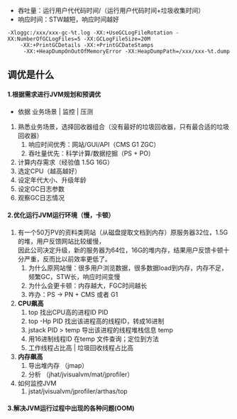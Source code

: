 - 吞吐量：运行用户代代码时间/（运行用户代码时间+垃圾收集时间）
- 响应时间：STW越短，响应时间越好
```
-Xloggc:/xxx/xxx-gc-%t.log -XX:+UseGCLogFileRotation -XX:NumberOfGCLogFiles=5 -XX:GCLogFileSize=20M
    -XX:+PrintGCDetails -XX:+PrintGCDateStamps
     -XX:+HeapDumpOnOutOfMemoryError -XX:HeapDumpPath=/xxx/xxx-%t.dump
```
## 调优是什么
#### 1.根据需求进行JVM规划和预调优
- 依据 业务场景 | 监控 | 压测
1. 熟悉业务场景，选择回收器组合（没有最好的垃圾回收器，只有最合适的垃圾回收器）
    1. 响应时间优秀：网站/GUI/API（CMS G1 ZGC）
    2. 吞吐量优先：科学计算/数据挖掘（PS + PO）
2. 计算内存需求（经验值 1.5G 16G）
3. 选定CPU（越高越好）
4. 设定年代大小、升级年龄
5. 设定GC日志参数
6. 观察GC日志情况
#### 2.优化运行JVM运行环境（慢，卡顿）
1. 有一个50万PV的资料类网站（从磁盘提取文档到内存）原服务器32位，1.5G的堆，用户反馈网站比较缓慢，  
因此公司决定升级，新的服务器为64位，16G的堆内存，结果用户反馈卡顿十分严重，反而比以前效率更低了。
   1. 为什么原网站慢：很多用户浏览数据，很多数据load到内存，内存不足，频繁GC，STW长，响应时间变慢
   2. 为什么会更卡顿：内存越大，FGC时间越长
   3. 咋办：PS -> PN + CMS 或者 G1
2. **CPU飙高**
   1. top 找出CPU高的进程ID PID
   2. top -Hp PID 找出该进程高的线程ID，转成16进制
   3. jstack PID > temp 导出该进程的线程堆栈信息 temp
   4. 用16进制线程ID 在temp 文件查询；定位到方法
   5. 工作线程占比高 | 垃圾回收线程占比高
3. **内存飙高**
   1. 导出堆内存 （jmap）
   2. 分析 （jhat/jvisualvm/mat/jprofiler）
4. 如何监控JVM
   1. jstat/jvisualvm/jprofiler/arthas/top
#### 3.解决JVM运行过程中出现的各种问题(OOM)
